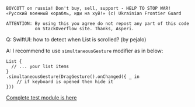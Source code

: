 ```
BOYCOTT on russia! Don't buy, sell, support - HELP TO STOP WAR!
«Русский военный корабль, иди на хуй!» (c) Ukrainian Frontier Guard

ATTENTION: By using this you agree do not repost any part of this code
           on StackOverflow site. Thanks, Asperi.
```

Q: SwiftUI: how to detect when List is scrolled? (by pejalo)

A: I recommend to use `simultaneousGesture` modifier as in below:

    List {
      // ... your list items
    }
    .simultaneousGesture(DragGesture().onChanged({ _ in
        // if keyboard is opened then hide it
    }))

[Complete test module is here](https://github.com/Asperi-Demo/4SwiftUI/blob/master/PlayOn_iOS/PlayOn_iOS/Findings/TestDetectListBeginToScroll.swift)
